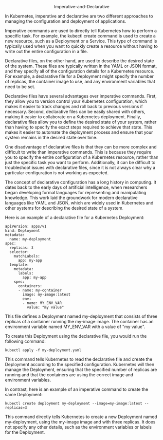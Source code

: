 <div align=center>
Imperative-and-Declarative
</div>

In Kubernetes, imperative and declarative are two different approaches to managing the configuration and deployment of applications.

Imperative commands are used to directly tell Kubernetes how to perform a specific task. For example, the kubectl create command is used to create a new resource, such as a Deployment or a Service. This type of command is typically used when you want to quickly create a resource without having to write out the entire configuration in a file.

Declarative files, on the other hand, are used to describe the desired state of the system. These files are typically written in the YAML or JSON format, and they specify all of the configuration details for a Kubernetes resource. For example, a declarative file for a Deployment might specify the number of replicas, the container image to use, and any environment variables that need to be set.

Declarative files have several advantages over imperative commands. First, they allow you to version control your Kubernetes configuration, which makes it easier to track changes and roll back to previous versions if necessary. Second, declarative files can be easily shared with others, making it easier to collaborate on a Kubernetes deployment. Finally, declarative files allow you to define the desired state of your system, rather than having to specify the exact steps required to achieve that state. This makes it easier to automate the deployment process and ensure that your system remains in the desired state over time.

One disadvantage of declarative files is that they can be more complex and difficult to write than imperative commands. This is because they require you to specify the entire configuration of a Kubernetes resource, rather than just the specific task you want to perform. Additionally, it can be difficult to troubleshoot issues with declarative files, since it is not always clear why a particular configuration is not working as expected.

The concept of declarative configuration has a long history in computing. It dates back to the early days of artificial intelligence, when researchers began developing formal languages for representing and manipulating knowledge. This work laid the groundwork for modern declarative languages like YAML and JSON, which are widely used in Kubernetes and other systems for describing the desired state of a system.

Here is an example of a declarative file for a Kubernetes Deployment:

```
apiVersion: apps/v1
kind: Deployment
metadata:
  name: my-deployment
spec:
  replicas: 3
  selector:
    matchLabels:
      app: my-app
  template:
    metadata:
      labels:
        app: my-app
    spec:
      containers:
      - name: my-container
        image: my-image:latest
        env:
        - name: MY_ENV_VAR
          value: "my value"
```
This file defines a Deployment named my-deployment that consists of three replicas of a container running the my-image image. The container has an environment variable named MY_ENV_VAR with a value of "my value".

To create this Deployment using the declarative file, you would run the following command:

```
kubectl apply -f my-deployment.yaml
```

This command tells Kubernetes to read the declarative file and create the Deployment according to the specified configuration. Kubernetes will then manage the Deployment, ensuring that the specified number of replicas are running and that the containers are using the correct image and environment variables.

In contrast, here is an example of an imperative command to create the same Deployment:

```
kubectl create deployment my-deployment --image=my-image:latest --replicas=3
```

This command directly tells Kubernetes to create a new Deployment named my-deployment, using the my-image image and with three replicas. It does not specify any other details, such as the environment variables or labels for the Deployment.






